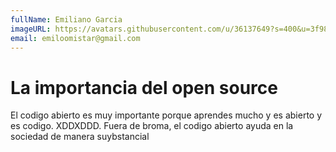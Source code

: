 ```yaml
---
fullName: Emiliano Garcia
imageURL: https://avatars.githubusercontent.com/u/36137649?s=400&u=3f982b6eb0d42b18b7c3533b04081581aff1c617&v=4
email: emiloomistar@gmail.com
---
```


# La importancia del open source

El codigo abierto es muy importante porque aprendes mucho y es abierto y es codigo. XDDXDDD. 
Fuera de broma, el codigo abierto ayuda en la sociedad de manera suybstancial
